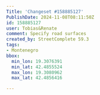 ```yaml
---
Title: 'Changeset #158885127'
PublishDate: 2024-11-08T08:11:50Z
id: 158885127
user: Tobias&Renate
comment: Specify road surfaces
created_by: StreetComplete 59.3
tags:
- Montenegro
bbox:
  min_lon: 19.3076391
  min_lat: 42.4855524
  max_lon: 19.3080962
  max_lat: 42.4856416

---
```

